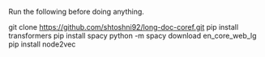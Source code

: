 Run the following before doing anything.

git clone https://github.com/shtoshni92/long-doc-coref.git
pip install transformers
pip install spacy
python -m spacy download en_core_web_lg
pip install node2vec
